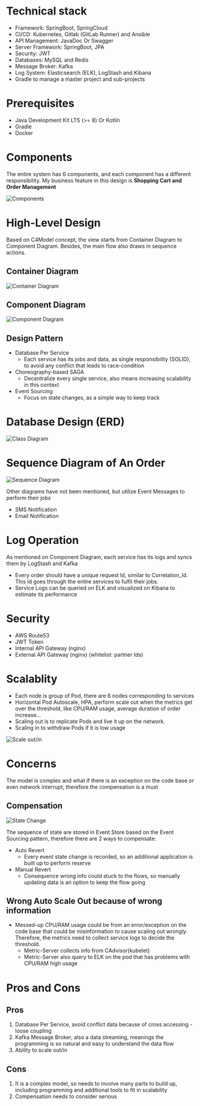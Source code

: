 # Technical stack
- Framework: SpringBoot, SpringCloud 
- CI/CD: Kubernetes, Gitlab (GitLab Runner) and Ansible
- API Management: JavaDoc Or Swagger
- Server Framework: SpringBoot, JPA
- Security: JWT
- Databases: MySQL and Redis
- Message Broker: Kafka
- Log System: Elasticsearch (ELK), LogStash and Kibana
- Gradle to manage a master project and sub-projects

# Prerequisites 
- Java Development Kit LTS (>= 8) Or Kotlin 
- Gradle
- Docker

# Components
The entire system has 6 components, and each component has a different responsibility. My business feature in this design is **Shopping Cart and Order Management**

![Components](./images/ShoppingOnline-Shopping%20Online.drawio.png)


# High-Level Design
Based on C4Model concept, the view starts from Container Diagram to Component Diagram. Besides, the main flow also draws in sequence actions.

## Container Diagram
![Container Diagram](./images/ShoppingOnline-Container%20Diagram.drawio.png)
## Component Diagram
![Component Diagram](./images/ShoppingOnline-Component%20Diagram.drawio.png)

## Design Pattern
- Database Per Service
	+ Each service has its jobs and data, as single responsibility (SOLID), to avoid any conflict that leads to race-condition  
- Choreography-based SAGA
	+ Decentralize every single service, also means increasing scalability in this context 
- Event Sourcing
  	+ Focus on state changes, as a simple way to keep track 

# Database Design (ERD)
![Class Diagram](./images/ShoppingOnline-Page-12.drawio.png)

# Sequence Diagram of An Order
![Sequence Diagram](./images/ShoppingOnline-Sequence%20Diagram%20.drawio.png)

Other diagrams have not been mentioned, but utilize Event Messages to perform their jobs 
- SMS Notification 
- Email Notification

# Log Operation
As mentioned on Component Diagram, each service has its logs and syncs them by LogStash and Kafka
- Every order should have a unique request Id, similar to Correlation_Id. This Id goes through the entire services to fulfil their jobs.
- Service Logs can be queried on ELK and visualized on Kibana to estimate its performance


# Security
- AWS Route53
- JWT Token
- Internal API Gateway (nginx)
- External API Gateway (nginx) (whitelist: partner Ids)

# Scalablity 
- Each node is group of Pod, there are 6 nodes corresponding to services
- Horizontal Pod Autoscale, HPA, perform scale out when the metrics get over the threshold, like CPU/RAM usage, average duration of order increase...
- Scaling out is to replicate Pods and live it up on the network.
- Scaling in to withdraw Pods if it is low usage
  
![Scale out/in](./images/ShoppingOnline-Scale%20Out_In.drawio.png)

# Concerns
The model is complex and what if there is an exception on the code base or even network interrupt, therefore the compensation is a must
## Compensation 
![State Change](./images/ShoppingOnline-State%20Change.drawio.png)

The sequence of state are stored in Event Store based on the Event Sourcing pattern, therefore there are 2 ways to compensate:
- Auto Revert
    + Every event state change is recorded, so an additional application is built up to perform reserve 
- Manual Revert
    + Consequence wrong info could stuck to the flows, so manually updating data is an option to keep the flow going 

## Wrong Auto Scale Out because of wrong information
- Messed-up CPU/RAM usage could be from an error/exception on the code base that could be misinformation to cause scaling out wrongly. Therefore, the metrics need to collect service logs to decide the threshold.
    + Metric-Server collects info from CAdvisor(kubelet)
    + Metric-Server also query to ELK on the pod that has problems with CPU/RAM high usage

# Pros and Cons
## Pros
1. Database Per Service, avoid conflict data because of cross accessing - loose coupling  
2. Kafka Message Broker, also a data streaming, meanings the programming is so natural and easy to understand the data flow
3. Ability to scale out/in  

## Cons
1. It is a complex model, so needs to involve many parts to build up, including programming and additional tools to fit in scalability
2. Compensation needs to consider serious
